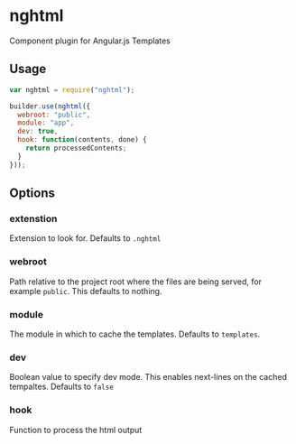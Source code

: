 nghtml
======

Component plugin for Angular.js Templates

Usage
-----

```js
var nghtml = require("nghtml");

builder.use(nghtml({
  webroot: "public",
  module: "app",
  dev: true,
  hook: function(contents, done) {
    return processedContents;
  }
}));

```

Options
-------

### extenstion
Extension to look for. Defaults to `.nghtml`

### webroot
Path relative to the project root where the files are being served, for example `public`. This defaults to nothing.

### module
The module in which to cache the templates. Defaults to `templates`.

### dev
Boolean value to specify dev mode. This enables next-lines on the cached tempaltes. Defaults to `false`

### hook
Function to process the html output